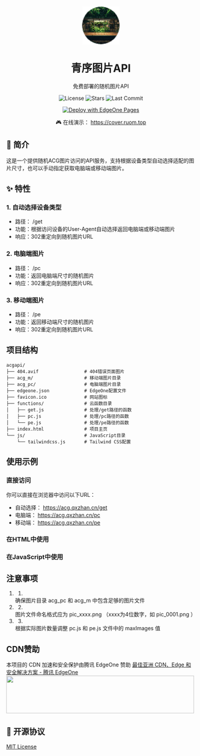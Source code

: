 <p align="center">
  <img src="/favicon.ico" width="100" height="100" alt="acgapi Logo">
</p>

<h1 align="center">青序图片API</h1>

<p align="center">免费部署的随机图片API</p>

<p align="center">
  <img src="https://img.shields.io/github/license/scfcn/acgapi?style=flat-square" alt="License" />
  <img src="https://img.shields.io/github/stars/scfcn/acgapi?style=flat-square" alt="Stars" />
  <img src="https://img.shields.io/github/last-commit/scfcn/acgapi?style=flat-square" alt="Last Commit" />
</p>
<p align="center">
  <a href="https://edgeone.ai/pages/new?repository-url=https://github.com/scfcn/acgapi/" target="_blank" rel="noopener noreferrer">
    <img src="https://cdnstatic.tencentcs.com/edgeone/pages/deploy.svg" alt="Deploy with EdgeOne Pages">
  </a>
</p>
<p align="center">🎮 在线演示：
  <a href="https://cover.ruom.top" target="_blank">
  https://cover.ruom.top
  </a>
</p>

## 📖 简介

这是一个提供随机ACG图片访问的API服务，支持根据设备类型自动选择适配的图片尺寸，也可以手动指定获取电脑端或移动端图片。

## ✨ 特性
### 1. 自动选择设备类型
- 路径： /get
- 功能：根据访问设备的User-Agent自动选择返回电脑端或移动端图片
- 响应：302重定向到随机图片URL
### 2. 电脑端图片
- 路径： /pc
- 功能：返回电脑端尺寸的随机图片
- 响应：302重定向到随机图片URL
### 3. 移动端图片
- 路径： /pe
- 功能：返回移动端尺寸的随机图片
- 响应：302重定向到随机图片URL

## 项目结构
```PlainText
acgapi/
├── 404.avif                 # 404错误页面图片
├── acg_m/                   # 移动端图片目录
├── acg_pc/                  # 电脑端图片目录
├── edgeone.json             # EdgeOne配置文件
├── favicon.ico              # 网站图标
├── functions/               # 云函数目录
│   ├── get.js               # 处理/get路径的函数
│   ├── pc.js                # 处理/pc路径的函数
│   └── pe.js                # 处理/pe路径的函数
├── index.html               # 项目主页
└── js/                      # JavaScript目录
    └── tailwindcss.js       # Tailwind CSS配置
```

## 使用示例
### 直接访问
你可以直接在浏览器中访问以下URL：

- 自动选择： https://acg.qxzhan.cn/get
- 电脑端： https://acg.qxzhan.cn/pc
- 移动端： https://acg.qxzhan.cn/pe
### 在HTML中使用
### 在JavaScript中使用
## 注意事项
1. 1.
   确保图片目录 acg_pc 和 acg_m 中包含足够的图片文件
2. 2.
   图片文件命名格式应为 pic_xxxx.png （xxxx为4位数字，如 pic_0001.png ）
3. 3.
   根据实际图片数量调整 pc.js 和 pe.js 文件中的 maxImages 值

## CDN赞助

本项目的 CDN 加速和安全保护由腾讯 EdgeOne 赞助
<a href="https://edgeone.ai/?from=github" target="_blank">
    最佳亚洲 CDN、Edge 和安全解决方案 - 腾讯 EdgeOne
<img src="https://edgeone.ai/media/34fe3a45-492d-4ea4-ae5d-ea1087ca7b4b.png" width="500" height="100">
</a>

## 📝 开源协议

[MIT License](LICENSE)

